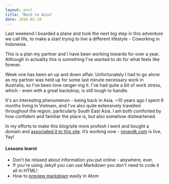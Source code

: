 ```yaml
---
layout: post
title: "Back to Asia"
date: 2016-02-10
---
```


Last weekend I boarded a plane and took the next big step in this adventure we call life, to make a start trying to live a different lifestyle - Coworking in Indonesia.

This is a plan my partner and I have been working towards for over a year. Although in actuality this is something I've wanted to do for what feels like forever.

Week one has been an up and down affair. Unfortunately I had to go alone as my partner was held up for some last minute necessary work in Australia, so I've been lone ranger-ing it. I've had quite a bit of work stress, which - even with a great backdrop, is still tough to handle.

It's an interesting phenomenon - being back in Asia. ~10 years ago I spent 6 months living in Vietnam, and I've also quite extensively travelled throughout the region, particularly South East Asia. I am both comforted by how confident and familiar the place is, but also somehow disheartened.  

In my efforts to make this blog/site more profesh I went and bought a domain and [associated it to this site](https://help.github.com/articles/setting-up-an-apex-domain/#configuring-an-alias-or-aname-record-with-your-dns-provider "configuring-an-alias-or-aname-record-with-your-dns-provider").  It’s working now - [ninavdk.com]() is live, Yay!

#### Lessons learnt
- Don’t be relaxed about information you put online - anywhere, ever.
- If you're using Jekyll you can use Markdown you don't need to code it all in HTML!
- How to [preview markdown](https://github.com/atom/markdown-preview) easily in Atom
